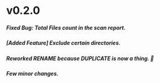 # v0.2.0
##### Fixed Bug: Total Files count in the scan report.
##### [Added Feature] Exclude certain directories.
##### Reworked RENAME because DUPLICATE is now a thing. 🥳
##### Few minor changes.
